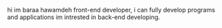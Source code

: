 hi im baraa hawamdeh front-end developer, i can fully develop programs and applications
im intrested in back-end developing.
<!---
BaraHw/BaraHw is a ✨ special ✨ repository because its `README.md` (this file) appears on your GitHub profile.
You can click the Preview link to take a look at your changes.
--->
